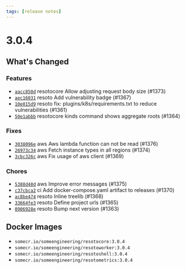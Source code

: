 ```yaml
---
tags: [release notes]
---
```


# 3.0.4

## What's Changed

### Features

- [`aacc850d`](https://github.com/someengineering/resoto/commit/aacc850d) <span class="badge badge--secondary">resotocore</span> Allow adjusting request body size (#1373)
- [`aec16031`](https://github.com/someengineering/resoto/commit/aec16031) <span class="badge badge--secondary">resoto</span> Add vulnerability badge (#1367)
- [`10e015d9`](https://github.com/someengineering/resoto/commit/10e015d9) <span class="badge badge--secondary">resoto</span> fix: plugins/k8s/requirements.txt to reduce vulnerabilities (#1361)
- [`50e1abbb`](https://github.com/someengineering/resoto/commit/50e1abbb) <span class="badge badge--secondary">resotocore</span> kinds command shows aggregate roots (#1364)

### Fixes

- [`3038096e`](https://github.com/someengineering/resoto/commit/3038096e) <span class="badge badge--secondary">aws</span> Aws lambda function can not be read (#1376)
- [`26973c34`](https://github.com/someengineering/resoto/commit/26973c34) <span class="badge badge--secondary">aws</span> Fetch instance types in all regions (#1374)
- [`3cbc326c`](https://github.com/someengineering/resoto/commit/3cbc326c) <span class="badge badge--secondary">aws</span> Fix usage of aws client (#1369)

### Chores

- [`5388d48d`](https://github.com/someengineering/resoto/commit/5388d48d) <span class="badge badge--secondary">aws</span> Improve error messages (#1375)
- [`c37cbca2`](https://github.com/someengineering/resoto/commit/c37cbca2) <span class="badge badge--secondary">ci</span> Add docker-compose.yaml artifact to releases (#1370)
- [`ac8be474`](https://github.com/someengineering/resoto/commit/ac8be474) <span class="badge badge--secondary">resoto</span> Inline treelib (#1368)
- [`33664fe3`](https://github.com/someengineering/resoto/commit/33664fe3) <span class="badge badge--secondary">resoto</span> Define project urls (#1365)
- [`0906928e`](https://github.com/someengineering/resoto/commit/0906928e) <span class="badge badge--secondary">resoto</span> Bump next version (#1363)

<!--truncate-->

## Docker Images

- `somecr.io/someengineering/resotocore:3.0.4`
- `somecr.io/someengineering/resotoworker:3.0.4`
- `somecr.io/someengineering/resotoshell:3.0.4`
- `somecr.io/someengineering/resotometrics:3.0.4`
